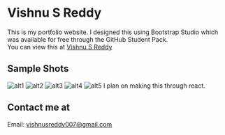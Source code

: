 # Vishnu S Reddy
This is my portfolio website.
I designed this using Bootstrap Studio which was available for free through the GitHub Student Pack.  
You can view this at <a href="vishnusreddy.me">Vishnu S Reddy</a>
## Sample Shots
![alt1](https://user-images.githubusercontent.com/52468309/84426288-98395500-ac40-11ea-8377-fbf45a8686f6.png)
![alt2](https://user-images.githubusercontent.com/52468309/84426273-953e6480-ac40-11ea-803e-eecff316e163.png)
![alt3](https://user-images.githubusercontent.com/52468309/84426284-966f9180-ac40-11ea-811b-287f7b9b3d5e.png)
![alt4](https://user-images.githubusercontent.com/52468309/84426285-97082800-ac40-11ea-8df2-3c6bfb5616c3.png)
![alt5](https://user-images.githubusercontent.com/52468309/84426286-97a0be80-ac40-11ea-9f6d-1eb6cde138bf.png)
I plan on making this through react.

## Contact me at
Email: vishnusreddy007@gmail.com
